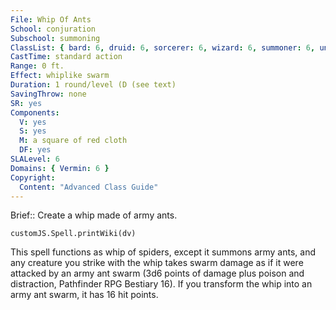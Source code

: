 ```yaml
---
File: Whip Of Ants
School: conjuration
Subschool: summoning
ClassList: { bard: 6, druid: 6, sorcerer: 6, wizard: 6, summoner: 6, unchained summoner: 6, witch: 6 }
CastTime: standard action
Range: 0 ft.
Effect: whiplike swarm
Duration: 1 round/level (D (see text)
SavingThrow: none
SR: yes
Components:
  V: yes
  S: yes
  M: a square of red cloth
  DF: yes
SLALevel: 6
Domains: { Vermin: 6 }
Copyright:
  Content: "Advanced Class Guide"
---
```

Brief:: Create a whip made of army ants.

```dataviewjs
customJS.Spell.printWiki(dv)
```

This spell functions as whip of spiders, except it summons army ants, and any creature you strike with the whip takes swarm damage as if it were attacked by an army ant swarm (3d6 points of damage plus poison and distraction, Pathfinder RPG Bestiary 16). If you transform the whip into an army ant swarm, it has 16 hit points.
